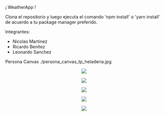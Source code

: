 ¡ WeatherApp !

Clona el repositorio y luego ejecuta el comando 'npm install' o 'yarn install' de acuerdo a
tu package manager preferido.


Integrantes:

- Nicolas Martinez
- Ricardo Benitez
- Leonardo Sanchez


Persona Canvas
./persona_canvas_tp_heladeria.jpg

<p align="center"><img src="persona_canvas_tp_heladeria.jpg" /></p>

<p align="center"><img src="home.png" /></p>
<p align="center"><img src="color.png" /></p>
<p align="center"><img src="cities.png" /></p>
<p align="center"><img src="map.png" /></p>

